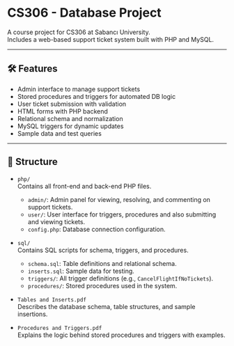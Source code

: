 # CS306 - Database Project

A course project for CS306 at Sabancı University.  
Includes a web-based support ticket system built with PHP and MySQL.

---

## 🛠️ Features

- Admin interface to manage support tickets  
- Stored procedures and triggers for automated DB logic  
- User ticket submission with validation  
- HTML forms with PHP backend  
- Relational schema and normalization  
- MySQL triggers for dynamic updates  
- Sample data and test queries  

---

## 📁 Structure

- `php/`  
  Contains all front-end and back-end PHP files.
  - `admin/`: Admin panel for viewing, resolving, and commenting on support tickets.
  - `user/`: User interface for triggers, procedures and also submitting and viewing tickets.
  - `config.php`: Database connection configuration.

- `sql/`  
  Contains SQL scripts for schema, triggers, and procedures.
  - `schema.sql`: Table definitions and relational schema.
  - `inserts.sql`: Sample data for testing.
  - `triggers/`: All trigger definitions (e.g., `CancelFlightIfNoTickets`).
  - `procedures/`: Stored procedures used in the system.

- `Tables and Inserts.pdf`  
  Describes the database schema, table structures, and sample insertions.

- `Procedures and Triggers.pdf`  
  Explains the logic behind stored procedures and triggers with examples.

